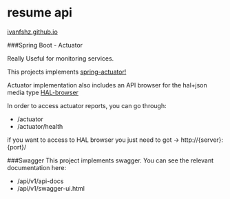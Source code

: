 # resume api

[ivanfshz.github.io](https://ivanfshz.github.io)

###Spring Boot - Actuator

Really Useful for monitoring services.

This projects implements [spring-actuator!](https://github.com/spring-projects/spring-boot/tree/v2.3.3.RELEASE/spring-boot-project/spring-boot-actuator)

Actuator implementation also includes  an API browser for the hal+json media type [HAL-browser](https://github.com/mikekelly/hal-browser)

In order to access actuator reports, you can go through:
* /actuator
* /actuator/health

if you want to access to HAL browser you just need to got -> http://{server}:{port}/
 
 ###Swagger
 This project implements swagger. You can see the relevant documentation here:
 * /api/v1/api-docs
 * /api/v1/swagger-ui.html